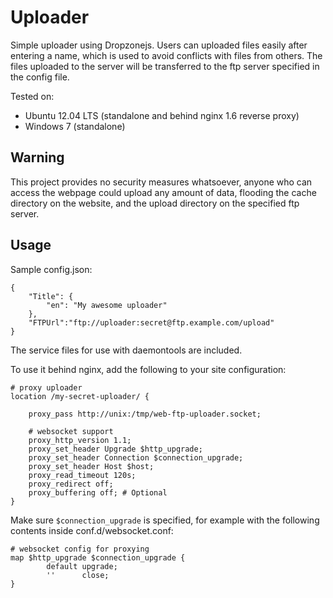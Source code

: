 
Uploader
========

Simple uploader using Dropzonejs. Users can uploaded files easily after entering
a name, which is used to avoid conflicts with files from others. The files uploaded
to the server will be transferred to the ftp server specified in the config file.

Tested on:
- Ubuntu 12.04 LTS (standalone and behind nginx 1.6 reverse proxy)
- Windows 7 (standalone)

Warning
-------

This project provides no security measures whatsoever, anyone who can access
the webpage could upload any amount of data, flooding the cache directory on
the website, and the upload directory on the specified ftp server.

Usage
-----

Sample config.json:

	{
		"Title": {
			"en": "My awesome uploader"
		},
		"FTPUrl":"ftp://uploader:secret@ftp.example.com/upload"
	}

The service files for use with daemontools are included.

To use it behind nginx, add the following to your site configuration:

	# proxy uploader
	location /my-secret-uploader/ {

		proxy_pass http://unix:/tmp/web-ftp-uploader.socket;

		# websocket support
		proxy_http_version 1.1;
		proxy_set_header Upgrade $http_upgrade;
		proxy_set_header Connection $connection_upgrade;
		proxy_set_header Host $host;
		proxy_read_timeout 120s;
		proxy_redirect off;
		proxy_buffering off; # Optional
	}

Make sure `$connection_upgrade` is specified, for example with the following
contents inside conf.d/websocket.conf:

	# websocket config for proxying
	map $http_upgrade $connection_upgrade {
			default upgrade;
			''      close;
	}


